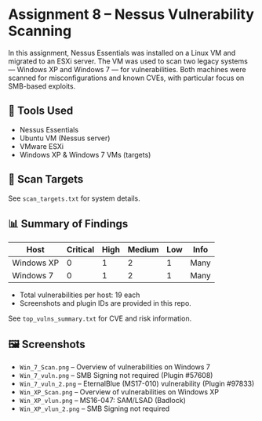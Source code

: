 # Assignment 8 – Nessus Vulnerability Scanning

In this assignment, Nessus Essentials was installed on a Linux VM and migrated to an ESXi server. The VM was used to scan two legacy systems — Windows XP and Windows 7 — for vulnerabilities. Both machines were scanned for misconfigurations and known CVEs, with particular focus on SMB-based exploits.

## 🧰 Tools Used
- Nessus Essentials
- Ubuntu VM (Nessus server)
- VMware ESXi
- Windows XP & Windows 7 VMs (targets)

## 🎯 Scan Targets

See `scan_targets.txt` for system details.

## 📊 Summary of Findings

| Host         | Critical | High | Medium | Low | Info |
|--------------|----------|------|--------|-----|------|
| Windows XP   |   0      | 1    | 2      | 1   | Many |
| Windows 7    |   0      | 1    | 2      | 1   | Many |

- Total vulnerabilities per host: 19 each
- Screenshots and plugin IDs are provided in this repo.

See `top_vulns_summary.txt` for CVE and risk information.

## 🖼 Screenshots

- `Win_7_Scan.png` – Overview of vulnerabilities on Windows 7
- `Win_7_vuln.png` – SMB Signing not required (Plugin #57608)
- `Win_7_vuln_2.png` – EternalBlue (MS17-010) vulnerability (Plugin #97833)
- `Win_XP_Scan.png` – Overview of vulnerabilities on Windows XP
- `Win_XP_vlun.png` – MS16-047: SAM/LSAD (Badlock)
- `Win_XP_vlun_2.png` – SMB Signing not required
